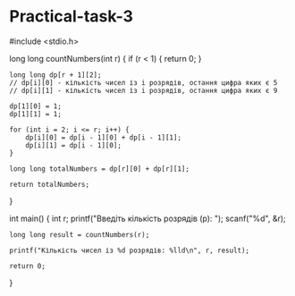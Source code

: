 # Practical-task-3
#include <stdio.h>

long long countNumbers(int r) {
    if (r < 1) {
        return 0;
    }

    long long dp[r + 1][2];
    // dp[i][0] - кількість чисел із i розрядів, остання цифра яких є 5
    // dp[i][1] - кількість чисел із i розрядів, остання цифра яких є 9

    dp[1][0] = 1;
    dp[1][1] = 1;

    for (int i = 2; i <= r; i++) {
        dp[i][0] = dp[i - 1][0] + dp[i - 1][1];
        dp[i][1] = dp[i - 1][0];
    }

    long long totalNumbers = dp[r][0] + dp[r][1];

    return totalNumbers;
}

int main() {
    int r;
    printf("Введіть кількість розрядів (р): ");
    scanf("%d", &r);

    long long result = countNumbers(r);

    printf("Кількість чисел із %d розрядів: %lld\n", r, result);

    return 0;
}
